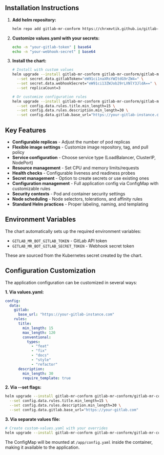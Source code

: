 ## Installation Instructions

1. **Add helm repository:**

   ```bash
   helm repo add gitlab-mr-conform https://chrxmvtik.github.io/gitlab-mr-conform/
   ```

2. **Customize values.yaml with your secrets:**

   ```bash
   echo -n "your-gitlab-token" | base64
   echo -n "your-webhook-secret" | base64
   ```

3. **Install the chart:**

   ```bash
   # Install with custom values
   helm upgrade --install gitlab-mr-conform gitlab-mr-conform/gitlab-mr-conform --version 0.0.1 \
     --set secret.data.gitlabToken="eW91ci1naXRsYWItdG9rZW4=" \
     --set secret.data.webhookSecret="eW91ci13ZWJob29rLXNlY3JldA==" \
     --set replicaCount=3

   # Or customize configuration rules
   helm upgrade --install gitlab-mr-conform gitlab-mr-conform/gitlab-mr-conform --version 0.0.1 \
     --set config.data.rules.title.min_length=15 \
     --set config.data.rules.description.min_length=30 \
     --set config.data.gitlab.base_url="https://your-gitlab-instance.com"
   ```

## Key Features

- **Configurable replicas** - Adjust the number of pod replicas
- **Flexible image settings** - Customize image repository, tag, and pull policy
- **Service configuration** - Choose service type (LoadBalancer, ClusterIP, NodePort)
- **Resource management** - Set CPU and memory limits/requests
- **Health checks** - Configurable liveness and readiness probes
- **Secret management** - Option to create secrets or use existing ones
- **Configuration management** - Full application config via ConfigMap with customizable rules
- **Security contexts** - Pod and container security settings
- **Node scheduling** - Node selectors, tolerations, and affinity rules
- **Standard Helm practices** - Proper labeling, naming, and templating

## Environment Variables

The chart automatically sets up the required environment variables:

- `GITLAB_MR_BOT_GITLAB_TOKEN` - GitLab API token
- `GITLAB_MR_BOT_GITLAB_SECRET_TOKEN` - Webhook secret token

These are sourced from the Kubernetes secret created by the chart.

## Configuration Customization

The application configuration can be customized in several ways:

**1. Via values.yaml:**

```yaml
config:
  data:
    gitlab:
      base_url: "https://your-gitlab-instance.com"
    rules:
      title:
        min_length: 15
        max_length: 120
        conventional:
          types:
            - "feat"
            - "fix"
            - "docs"
            - "style"
            - "refactor"
      description:
        min_length: 30
        require_template: true
```

**2. Via --set flags:**

```bash
helm upgrade --install gitlab-mr-conform gitlab-mr-conform/gitlab-mr-conform --version 0.0.1 \
  --set config.data.rules.title.min_length=15 \
  --set config.data.rules.description.min_length=30 \
  --set config.data.gitlab.base_url="https://your-gitlab.com"
```

**3. Via separate values file:**

```bash
# Create custom-values.yaml with your overrides
helm upgrade --install gitlab-mr-conform gitlab-mr-conform/gitlab-mr-conform --version 0.0.1 -f custom-values.yaml
```

The ConfigMap will be mounted at `/app/config.yaml` inside the container, making it available to the application.

